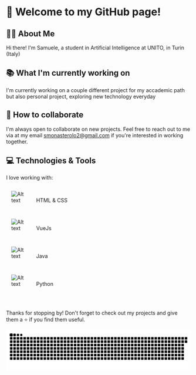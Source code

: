 # 👋 Welcome to my GitHub page! 

## 👦🏼 About Me
Hi there! I'm Samuele, a student in Artificial Intelligence at UNITO, in Turin (Italy)

## 📚 What I'm currently working on
I'm currently working on a couple different project for my accademic path but also personal project, exploring new technology everyday

## 🤝 How to collaborate
I'm always open to collaborate on new projects. Feel free to reach out to me via at my email smonasterolo2@gmail.com if you're interested in working together. 

## 💻 Technologies & Tools
I love working with:

  <img
  src="https://upload.wikimedia.org/wikipedia/commons/thumb/6/61/HTML5_logo_and_wordmark.svg/2048px-HTML5_logo_and_wordmark.svg.png"
  alt="Alt text"
  title="Optional title"
  style="display: inline; margin: 1em; max-width: 50px; min-width: 40px; width: 50px"> HTML & CSS
  
  <img
  src="https://upload.wikimedia.org/wikipedia/commons/f/f1/Vue.png"
  alt="Alt text"
  title="Optional title"
  style="display: inline; margin: 1em ; max-width: 50px; min-width: 40px; width: 50px"> VueJs
  
  <img
  src="https://cdn4.iconfinder.com/data/icons/logos-and-brands/512/181_Java_logo_logos-512.png"
  alt="Alt text"
  title="Optional title"
  style="display: inline; margin: 1em ; max-width: 50px; min-width: 40px; width: 50px"> Java

  <img
  src="https://upload.wikimedia.org/wikipedia/commons/thumb/c/c3/Python-logo-notext.svg/1869px-Python-logo-notext.svg.png"
  alt="Alt text"
  title="Optional title"
  style="display: inline; margin: 1em; max-width: 50px; min-width: 40px; width: 50px"> Python

<!--
## 📊 GitHub Stats
[Include your GitHub Stats using shields.io or similar service]
-->
<br>
<br>
Thanks for stopping by! Don't forget to check out my projects and give them a ⭐️ if you find them useful.

![snake](https://github.com/Monasterolo21/Monasterolo21/blob/c0a08735b96374cae0afe77f53318108e3572857/snake.svg)
